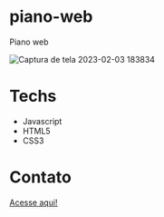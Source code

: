 # piano-web
 Piano web

![Captura de tela 2023-02-03 183834](https://user-images.githubusercontent.com/106001465/216715786-c288ee26-d1b8-438d-bb4c-8f6f7cb2fb5c.png)

# Techs
- Javascript
- HTML5
- CSS3

# Contato
<a href="https://henriquecorsi.github.io/portfolio/">Acesse aqui!</a>
